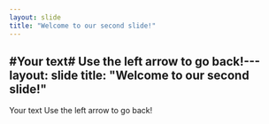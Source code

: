 ```yaml
---
layout: slide
title: "Welcome to our second slide!"
---
```

#Your text#
Use the left arrow to go back!---
layout: slide
title: "Welcome to our second slide!"
---
Your text
Use the left arrow to go back!
